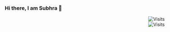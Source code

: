 ### Hi there, I am Subhra 👋  
<div align="right"><img src="https://img.shields.io/badge/Visits-6-blue?label=PageVisitCounter&labelColor=000000&logo=GitHub&logoColor=FFFFFF&color=1D70B8&style=for-the-badge" alt="Visits"></div>




<div align="right"><img src="https://img.shields.io/badge/Visits-6-blue?label=PageVisitCounter&labelColor=000000&logo=GitHub&logoColor=FFFFFF&color=1D70B8&style=for-the-badge" alt="Visits"></div>
